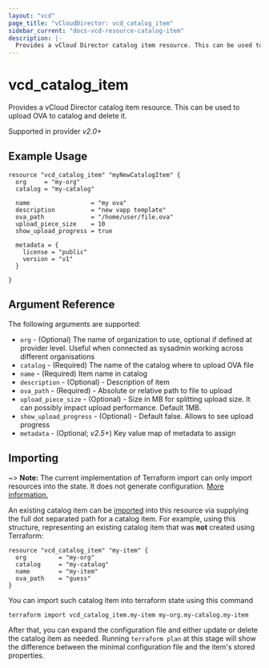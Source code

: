 ```yaml
---
layout: "vcd"
page_title: "vCloudDirector: vcd_catalog_item"
sidebar_current: "docs-vcd-resource-catalog-item"
description: |-
  Provides a vCloud Director catalog item resource. This can be used to upload and delete OVA file inside a catalog.
---
```


# vcd\_catalog\_item

Provides a vCloud Director catalog item resource. This can be used to upload OVA to catalog and delete it.

Supported in provider *v2.0+*

## Example Usage

```hcl
resource "vcd_catalog_item" "myNewCatalogItem" {
  org     = "my-org"
  catalog = "my-catalog"

  name                 = "my ova"
  description          = "new vapp template"
  ova_path             = "/home/user/file.ova"
  upload_piece_size    = 10
  show_upload_progress = true

  metadata = {
    license = "public"    
    version = "v1"
  }  

}
```

## Argument Reference

The following arguments are supported:

* `org` - (Optional) The name of organization to use, optional if defined at provider level. Useful when connected as sysadmin working across different organisations
* `catalog` - (Required) The name of the catalog where to upload OVA file
* `name` - (Required) Item name in catalog
* `description` - (Optional) - Description of item
* `ova_path` - (Required) - Absolute or relative path to file to upload
* `upload_piece_size` - (Optional) - Size in MB for splitting upload size. It can possibly impact upload performance. Default 1MB.
* `show_upload_progress` - (Optional) - Default false. Allows to see upload progress
* `metadata` - (Optional; *v2.5+*) Key value map of metadata to assign

## Importing

~> **Note:** The current implementation of Terraform import can only import resources into the state. It does not generate
configuration. [More information.][docs-import]

An existing catalog item can be [imported][docs-import] into this resource via supplying the full dot separated path for a
catalog item. For example, using this structure, representing an existing catalog item that was **not** created using Terraform:

```hcl
resource "vcd_catalog_item" "my-item" {
  org         = "my-org"
  catalog     = "my-catalog"
  name        = "my-item"
  ova_path    = "guess"
}
```

You can import such catalog item into terraform state using this command

```
terraform import vcd_catalog_item.my-item my-org.my-catalog.my-item
```

[docs-import]:https://www.terraform.io/docs/import/

After that, you can expand the configuration file and either update or delete the catalog item as needed. Running `terraform plan`
at this stage will show the difference between the minimal configuration file and the item's stored properties.
